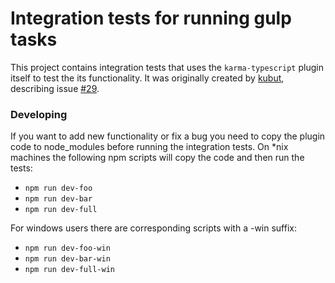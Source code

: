 # Integration tests for running gulp tasks

This project contains integration tests that uses the `karma-typescript` plugin itself to test the its functionality.
It was originally created by [kubut](https://github.com/kubut), describing issue [#29](https://github.com/monounity/karma-typescript/issues/29).

### Developing

If you want to add new functionality or fix a bug you need to copy the plugin code to node_modules before running the integration tests. On &ast;nix machines the following npm scripts will copy the code and then run the tests:

* `npm run dev-foo`
* `npm run dev-bar`
* `npm run dev-full`

For windows users there are corresponding scripts with a -win suffix:

* `npm run dev-foo-win`
* `npm run dev-bar-win`
* `npm run dev-full-win`
